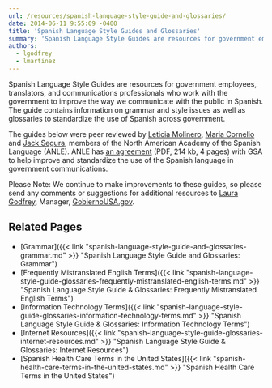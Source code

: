 ```yaml
---
url: /resources/spanish-language-style-guide-and-glossaries/
date: 2014-06-11 9:55:09 -0400
title: 'Spanish Language Style Guides and Glossaries'
summary: 'Spanish Language Style Guides are resources for government employees, translators, and communications professionals who work with the government that contains information on grammar and style issues, and glossaries to standardize the use of Spanish across government.'
authors:
  - lgodfrey
  - lmartinez
---
```


Spanish Language Style Guides are resources for government employees, translators, and communications professionals who work with the government to improve the way we communicate with the public in Spanish. The guide contains information on grammar and style issues as well as glossaries to standardize the use of Spanish across government.

The guides below were peer reviewed by [Leticia Molinero](http://www.anle.us/344/Leticia-Molinero.html), [Maria Cornelio](http://www.anle.us/490/Maria-Cornelio.html) and [Jack Segura](http://www.anle.us/333/Joaquin-Segura.html?sfl=es), members of the North American Academy of the Spanish Language (ANLE). ANLE has [an agreement][6ea313c3] (PDF, 214 kb, 4 pages) with GSA to help improve and standardize the use of the Spanish language in government communications.

  [6ea313c3]: https://s3.amazonaws.com/digitalgov/_legacy-img/2014/05/2014-ANLE-Agreement.pdf "The 2014 GSA/ANLE Agreement"

Please Note: We continue to make improvements to these guides, so please send any comments or suggestions for additional resources to [Laura Godfrey](mailto:laura.godfrey@gsa.gov), Manager, [GobiernoUSA.gov](https://gobierno.usa.gov/).

## Related Pages

  * [Grammar]({{< link "spanish-language-style-guide-and-glossaries-grammar.md" >}} "Spanish Language Style Guide and Glossaries: Grammar")
  * [Frequently Mistranslated English Terms]({{< link "spanish-language-style-guide-glossaries-frequently-mistranslated-english-terms.md" >}} "Spanish Language Style Guide & Glossaries: Frequently Mistranslated English Terms")
  * [Information Technology Terms]({{< link "spanish-language-style-guide-glossaries-information-technology-terms.md" >}} "Spanish Language Style Guide & Glossaries: Information Technology Terms")
  * [Internet Resources]({{< link "spanish-language-style-guide-glossaries-internet-resources.md" >}} "Spanish Language Style Guide & Glossaries: Internet Resources")
  * [Spanish Health Care Terms in the United States]({{< link "spanish-health-care-terms-in-the-united-states.md" >}} "Spanish Health Care Terms in the United States")
